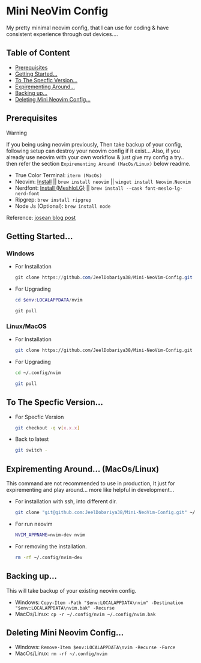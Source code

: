 # Mini NeoVim Config

My pretty minimal neovim config, that I can use for coding & have consistent experience through out devices....

## Table of Content

- [Prerequisites](#prerequisites)
- [Getting Started...](#getting-started)
- [To The Specfic Version...](#to-the-specfic-version)
- [Expirementing Around...](#expirementing-around-macoslinux)
- [Backing up...](#backing-up)
- [Deleting Mini Neovim Config...](#deleting-mini-neovim-config)
  
## Prerequisites

> [!WARNING]
> If you being using neovim previously, Then take backup of your config, following setup can destroy your neovim config if it exist...
> Also, if you already use neovim with your own workflow & just give my config a try.. then refer the section `Expirementing Around (MacOs/Linux)`  below readme.

- True Color Terminal: `iterm (MacOs)`
- Neovim:  [Install](https://github.com/neovim/neovim/blob/master/INSTALL.md) || `brew install neovim` || `winget install Neovim.Neovim`
- Nerdfont: [Install (MeshloLG)](https://www.nerdfonts.com/font-downloads) || `brew install --cask font-meslo-lg-nerd-font`
- Ripgrep: `brew install ripgrep`
- Node Js (Optional): `brew install node`

Reference: [josean blog post](https://www.josean.com/posts/how-to-setup-neovim-2024)

## Getting Started...

### Windows

- For Installation

    ```powershell
    git clone https://github.com/JeelDobariya38/Mini-NeoVim-Config.git $env:LOCALAPPDATA/nvim
    ```

- For Upgrading
    
    ```powershell
    cd $env:LOCALAPPDATA/nvim
    ```

    ```powershell
    git pull
    ```

### Linux/MacOS

- For Installation

    ```bash
    git clone https://github.com/JeelDobariya38/Mini-NeoVim-Config.git ~/.config/nvim
    ```

- For Upgrading
    
    ```bash
    cd ~/.config/nvim
    ```

    ```bash
    git pull
    ```

## To The Specfic Version...

- For Specfic Version

    ```bash
    git checkout -q v[x.x.x]
    ```

- Back to latest

    ```bash
    git switch -
    ```

## Expirementing Around... (MacOs/Linux)

This command are not recommended to use in production, It just for expirementing and play around... more like helpful in development...

- For installation with ssh, into different dir.
    
    ```bash
    git clone "git@github.com:JeelDobariya38/Mini-NeoVim-Config.git" ~/.config/nvim-dev
    ```

- For run neovim
   
    ```bash
    NVIM_APPNAME=nvim-dev nvim
    ```

- For removing the installation.
    
    ```bash
    rm -rf ~/.config/nvim-dev
    ```

## Backing up...

This will take backup of your existing neovim config.

- Windows: `Copy-Item -Path "$env:LOCALAPPDATA\nvim" -Destination "$env:LOCALAPPDATA\nvim.bak" -Recurse`
- MacOs/Linux: `cp -r ~/.config/nvim ~/.config/nvim.bak`

## Deleting Mini Neovim Config...

- Windows: `Remove-Item $env:LOCALAPPDATA\nvim -Recurse -Force`
- MacOs/Linux: `rm -rf ~/.config/nvim`

